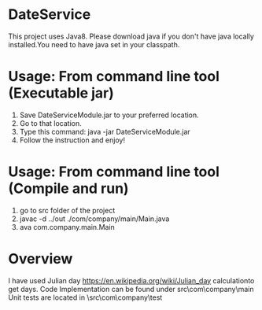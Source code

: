 # DateService
This project uses Java8.
Please download java if you don't have java locally installed.You need to have java set in your classpath.

# Usage: From command line tool (Executable jar)
1. Save DateServiceModule.jar to your preferred location.
2. Go to that location.
3. Type this command:
    java -jar DateServiceModule.jar
4. Follow the instruction and enjoy!


# Usage: From command line tool (Compile and run)
1. go to src folder of the project
2. javac -d ../out ./com/company/main/Main.java
3. ava com.company.main.Main


# Overview
I have used Julian day https://en.wikipedia.org/wiki/Julian_day calculationto get days.
Code Implementation can be found under src\com\company\main
Unit tests are located in \src\com\company\test
